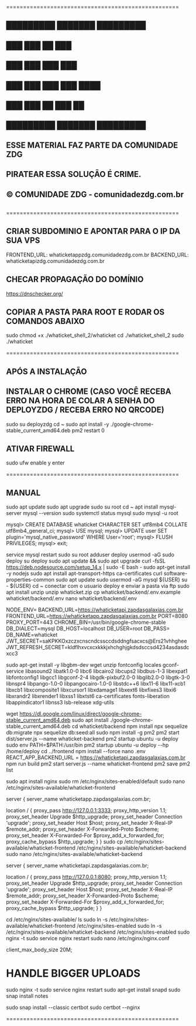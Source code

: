 
===================================================
##                                              ##
##   █████████      ███████         █████████   ##
##         ███      ███    ██       ███         ##
##       ███        ███    ███      ███         ##
##     ███          ███    ███      ███  ████   ##
##   ███            ███    ██       ███    ██   ##
##   █████████      ███████         █████████   ##
##                                              ##
##  ESSE MATERIAL FAZ PARTE DA COMUNIDADE ZDG   ##
##                                              ##
##        PIRATEAR ESSA SOLUÇÃO É CRIME.        ##
##                                              ##
##    © COMUNIDADE ZDG - comunidadezdg.com.br   ##
##                                              ##
===================================================

## CRIAR SUBDOMINIO E APONTAR PARA O IP DA SUA VPS ##

FRONTEND_URL: whaticketappzdg.comunidadezdg.com.br
BACKEND_URL:  whaticketapizdg.comunidadezdg.com.br

## CHECAR PROPAGAÇÃO DO DOMÍNIO ##

https://dnschecker.org/

## COPIAR A PASTA PARA ROOT E RODAR OS COMANDOS ABAIXO ##

sudo chmod +x ./whaticket_shell_2/whaticket
cd ./whaticket_shell_2
sudo ./whaticket

===================================================

## APÓS A INSTALAÇÃO

## INSTALAR O CHROME (CASO VOCÊ RECEBA ERRO NA HORA DE COLAR A SENHA DO DEPLOYZDG / RECEBA ERRO NO QRCODE) ##
sudo su deployzdg
cd ~
sudo apt install -y ./google-chrome-stable_current_amd64.deb
pm2 restart 0


## ATIVAR FIREWALL ##

sudo ufw enable
y
enter

===================================================

## MANUAL 

sudo apt update
sudo apt upgrade
sudo su root
cd ~
apt install mysql-server
mysql --version
sudo systemctl status mysql
sudo mysql -u root

mysql> CREATE DATABASE whaticket CHARACTER SET utf8mb4 COLLATE utf8mb4_general_ci;
mysql> USE mysql;
mysql> UPDATE user SET plugin='mysql_native_password' WHERE User='root';
mysql> FLUSH PRIVILEGES;
mysql> exit;

service mysql restart
sudo su root
adduser deploy
usermod -aG sudo deploy
su deploy
sudo apt update && sudo apt upgrade
curl -fsSL https://deb.nodesource.com/setup_14.x | sudo -E bash -
sudo apt-get install -y nodejs
sudo apt install apt-transport-https ca-certificates curl software-properties-common
sudo apt update
sudo usermod -aG mysql ${USER}
su - ${USER}
cd ~
conectar com o usuario deploy e enviar a pasta via ftp
sudo apt install unzip
unzip whaticket.zip
cp whaticket/backend/.env.example whaticket/backend/.env
nano whaticket/backend/.env

NODE_ENV=
BACKEND_URL=https://whaticketapi.zapdasgalaxias.com.br
FRONTEND_URL=https://whaticketapp.zapdasgalaxias.com.br
PORT=8080
PROXY_PORT=443
CHROME_BIN=/usr/bin/google-chrome-stable
DB_DIALECT=mysql
DB_HOST=localhost
DB_USER=root
DB_PASS=
DB_NAME=whaticket
JWT_SECRET=saKPKKOxzczxcnscndcssccdsddngfsacxcs@Ers21vhhghee
JWT_REFRESH_SECRET=kldflhxvcxcxkkkjxhchghjgkdsdsccsd4234asdasdcxcc3

sudo apt-get install -y libgbm-dev wget unzip fontconfig locales gconf-service libasound2 libatk1.0-0 libc6 libcairo2 libcups2 libdbus-1-3 libexpat1 libfontconfig1 libgcc1 libgconf-2-4 libgdk-pixbuf2.0-0 libglib2.0-0 libgtk-3-0 libnspr4 libpango-1.0-0 libpangocairo-1.0-0 libstdc++6 libx11-6 libx11-xcb1 libxcb1 libxcomposite1 libxcursor1 libxdamage1 libxext6 libxfixes3 libxi6 libxrandr2 libxrender1 libxss1 libxtst6 ca-certificates fonts-liberation libappindicator1 libnss3 lsb-release xdg-utils

wget https://dl.google.com/linux/direct/google-chrome-stable_current_amd64.deb
sudo apt install ./google-chrome-stable_current_amd64.deb
cd whaticket/backend
npm install
npx sequelize db:migrate
npx sequelize db:seed:all
sudo npm install -g pm2
pm2 start dist/server.js --name whaticket-backend
pm2 startup ubuntu -u deploy
sudo env PATH=$PATH:/usr/bin pm2 startup ubuntu -u deploy --hp /home/deploy
cd ../frontend
npm install --force
nano .env
REACT_APP_BACKEND_URL = https://whaticketapi.zapdasgalaxias.com.br
npm run build
pm2 start server.js --name whaticket-frontend
pm2 save
pm2 list

sudo apt install nginx
sudo rm /etc/nginx/sites-enabled/default
sudo nano /etc/nginx/sites-available/whaticket-frontend

server {
  server_name whaticketapp.zapdasgalaxias.com.br;

  location / {
    proxy_pass http://127.0.0.1:3333;
    proxy_http_version 1.1;
    proxy_set_header Upgrade $http_upgrade;
    proxy_set_header Connection 'upgrade';
    proxy_set_header Host $host;
    proxy_set_header X-Real-IP $remote_addr;
    proxy_set_header X-Forwarded-Proto $scheme;
    proxy_set_header X-Forwarded-For $proxy_add_x_forwarded_for;
    proxy_cache_bypass $http_upgrade;
  }
   }
sudo cp /etc/nginx/sites-available/whaticket-frontend /etc/nginx/sites-available/whaticket-backend
sudo nano /etc/nginx/sites-available/whaticket-backend

server {
  server_name whaticketapi.zapdasgalaxias.com.br;

  location / {
    proxy_pass http://127.0.0.1:8080;
    proxy_http_version 1.1;
    proxy_set_header Upgrade $http_upgrade;
    proxy_set_header Connection 'upgrade';
    proxy_set_header Host $host;
    proxy_set_header X-Real-IP $remote_addr;
    proxy_set_header X-Forwarded-Proto $scheme;
    proxy_set_header X-Forwarded-For $proxy_add_x_forwarded_for;
    proxy_cache_bypass $http_upgrade;
  }
  }
  
cd /etc/nginx/sites-available/
ls
sudo ln -s /etc/nginx/sites-available/whaticket-frontend /etc/nginx/sites-enabled
sudo ln -s /etc/nginx/sites-available/whaticket-backend /etc/nginx/sites-enabled
sudo nginx -t
sudo service nginx restart
sudo nano /etc/nginx/nginx.conf

client_max_body_size 20M;
# HANDLE BIGGER UPLOADS
 
sudo nginx -t
sudo service nginx restart
sudo apt-get install snapd
sudo snap install notes

sudo snap install --classic certbot
sudo certbot --nginx

===================================================